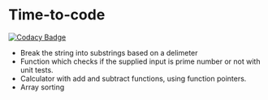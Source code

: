 # Time-to-code

[![Codacy Badge](https://api.codacy.com/project/badge/Grade/7d0eb8a9051347f59e117904b2319fb2)](https://app.codacy.com/manual/stepin104694/Time-to-code?utm_source=github.com&utm_medium=referral&utm_content=stepin104694/Time-to-code&utm_campaign=Badge_Grade_Dashboard)

  * Break the string into substrings based on a delimeter
  * Function which checks if the supplied input is prime number or not with unit tests.
  * Calculator with add and subtract functions, using function pointers.
  * Array sorting
